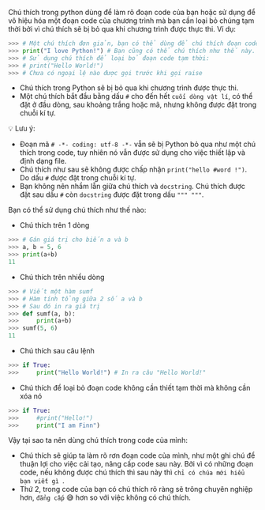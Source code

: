 Chú thích trong python dùng để làm rõ đoạn code của bạn hoặc sử dụng để vô hiệu hóa một đoạn code của chương trình mà bạn cần loại bỏ chúng tạm thời bởi vì chú thích sẽ bị bỏ qua khi chương trình được thực thi.
Ví dụ:
```py
>>> # Một chú thích đơn giản, bạn có thể dùng để chú thích đoạn code của mình.
>>> print("I love Python!") # Bạn cũng có thể chú thích như thế này.
>>> # Sử dụng chú thích để loại bỏ đoạn code tạm thời:
>>> # print("Hello World!")
>>> # Chưa có ngoại lệ nào được gọi trước khi gọi raise
```
+ Chú thích trong Python sẽ bị bỏ qua khi chương trình được thực thi.
+ Một chú thích bắt đầu bằng dấu `#` cho đến hết `cuối dòng vật lí`, có thể đặt ở đầu dòng, sau khoảng trắng hoặc mã, nhưng không được đặt trong chuỗi kí tự.

💡 Lưu ý:
+ Đoạn mã `# -*- coding: utf-8 -*-` vẫn sẽ bị Python bỏ qua như một chú thích trong code, tuy nhiên nó vẫn được sử dụng cho việc thiết lập và định dạng file.
+ Chú thích như sau sẽ không được chấp nhận `print("hello #word !")`. Do dấu `#` được đặt trong chuỗi kí tự.
+ Bạn không nên nhầm lẫn giữa chú thích và `docstring`. Chú thích được đặt sau dấu `#` còn `docstring` được đặt trong dấu `""" """`.

Bạn có thể sử dụng chú thích như thế nào:
+ Chú thích trên 1 dòng
```py
>>> # Gán giá trị cho biến a và b
>>> a, b = 5, 6
>>> print(a+b)
11
```
+ Chú thích trên nhiều dòng
```py
>>> # Viết một hàm sumf
>>> # Hàm tính tổng giữa 2 số a và b
>>> # Sau đó in ra giá trị
>>> def sumf(a, b):
>>> 	print(a+b)
>>> sumf(5, 6)
11
```
+ Chú thích sau câu lệnh
```py
>>> if True:
>>> 	print("Hello World!") # In ra câu "Hello World!"
```
+ Chú thích để loại bỏ đoạn code không cần thiết tạm thời mà không cần xóa nó
```py
>>> if True:
>>> 	#print("Hello!")
>>> 	print("I am Finn")
```
Vậy tại sao ta nên dùng chú thích trong code của mình:
+ Chú thích sẽ giúp ta làm rõ rơn đoạn code của mình, như một ghi chú để thuận lợi cho việc cải tạo, nâng cấp code sau này. Bởi vì có những đoạn code, nếu không được chú thích thì sau này thì  `chỉ có chúa mới hiểu bạn viết gì `.
+ Thứ 2, trong code của bạn có chú thích rõ ràng sẽ trông chuyên nghiệp hơn, `đẳng cấp` 😅 hơn so với việc không có chú thích.
